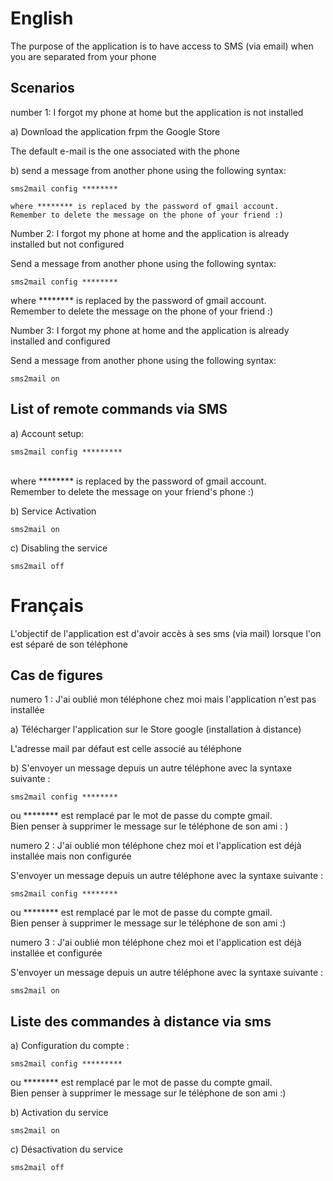 English
=======

The purpose of the application is to have access to SMS (via email) when you are separated from your phone

Scenarios
--------------

number 1: I forgot my phone at home but the application is not installed

a) Download the application frpm the Google Store

The default e-mail is the one associated with the phone

b) send a message from another phone using the following syntax:    
<pre><code>sms2mail config ********</pre></code>    
	where ******** is replaced by the password of gmail account.   
	Remember to delete the message on the phone of your friend :)   


Number 2: I forgot my phone at home and the application is already installed but not configured

Send a message from another phone using the following syntax:   
	<pre><code>sms2mail config ********  </pre></code>
	where ******** is replaced by the password of gmail account.   
	Remember to delete the message on the phone of your friend :)   

Number 3: I forgot my phone at home and the application is already installed and configured

Send a message from another phone using the following syntax:   
	<pre><code>sms2mail on</pre></code>


List of remote commands via SMS
--------------------------------------

a) Account setup:   
	<pre><code>sms2mail config *********</pre></code>   
	where ******** is replaced by the password of gmail account.   
	Remember to delete the message on your friend's phone :)   


b) Service Activation   
	<pre><code>sms2mail on</pre></code>

c) Disabling the service   
	<pre><code>sms2mail off</pre></code>





Français
========

L'objectif de l'application est d'avoir accès à ses sms (via mail) lorsque l'on est séparé de son téléphone


Cas de figures
--------------

numero 1 : J'ai oublié mon téléphone chez moi mais l'application n'est pas installée

a) Télécharger l'application sur le Store google (installation à distance)

L'adresse mail par défaut est celle associé au téléphone

b) S'envoyer un message depuis un autre téléphone avec la syntaxe suivante :   
	<pre><code>sms2mail config ********</pre></code>
	ou ******** est remplacé par le mot de passe du compte gmail.   
	Bien penser à supprimer le message sur le téléphone de son ami :   )


numero 2 : J'ai oublié mon téléphone chez moi et l'application est déjà installée mais non configurée

S'envoyer un message depuis un autre téléphone avec la syntaxe suivante :   
	<pre><code>sms2mail config ********</pre></code>
	ou ******** est remplacé par le mot de passe du compte gmail.   
	Bien penser à supprimer le message sur le téléphone de son ami :)   


numero 3 : J'ai oublié mon téléphone chez moi et l'application est déjà installée et configurée

S'envoyer un message depuis un autre téléphone avec la syntaxe suivante :   
	<pre><code>sms2mail on</pre></code> 


Liste des commandes à distance via sms
--------------------------------------

a) Configuration du compte :    
	<pre><code>sms2mail config *********</pre></code>
	ou ******** est remplacé par le mot de passe du compte gmail.   
	Bien penser à supprimer le message sur le téléphone de son ami :)   


b) Activation du service   
	<pre><code>sms2mail on</pre></code>   

c) Désactivation du service   
	<pre><code>sms2mail off</pre></code>   






